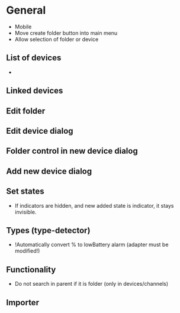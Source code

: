 # General
- Mobile
- Move create folder button into main menu
- Allow selection of folder or device

## List of devices
-  


## Linked devices

## Edit folder

## Edit device dialog



## Folder control in new device dialog

## Add new device dialog

## Set states
- If indicators are hidden, and new added state is indicator, it stays invisible.

## Types (type-detector)
- !Automatically convert % to lowBattery alarm (adapter must be modified!)

## Functionality
- Do not search in parent if it is folder (only in devices/channels)

## Importer

  

